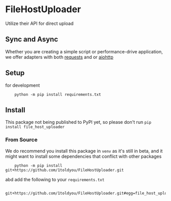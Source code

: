 # FileHostUploader
Utilize their API for direct upload


## Sync and Async
Whether you are creating a simple script or performance-drive application, 
we offer adapters with both [requests](https://pypi.org/project/requests/) and or [aiohttp](https://pypi.org/project/aiohttp/)

## Setup
for development

        python -m pip install requirements.txt

## Install
This package not being published to PyPI yet, 
so please don't run `pip install file_host_uploader`

### From Source
We do recommend you install this package in `venv` as it's still in beta,
and it might want to install some dependencies that conflict with other packages

        python -m pip install git+https://github.com/1toldyou/FileHostUploader.git
abd add the following to your `requirements.txt`

        git+https://github.com/1toldyou/FileHostUploader.git#egg=file_host_uploader
